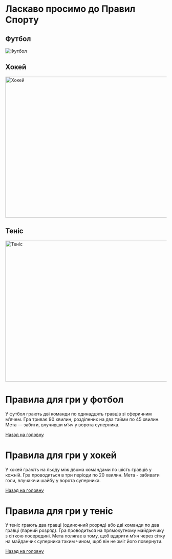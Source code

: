 
<!---
N-moroz/N-moroz is a ✨ special ✨ repository because its `README.md` (this file) appears on your GitHub profile.
You can click the Preview link to take a look at your changes.
--->
<!DOCTYPE html>
<html lang="uk">
<head>
    <meta charset="UTF-8">
    <meta name="viewport" content="width=device-width, initial-scale=1.0">
    <title>Правила спорту</title>
</head>
<body>
    <h1>Ласкаво просимо до Правил Спорту</h1>
    <div>
        <h2>Футбол</h2>
        <img src="https://s.ill.in.ua/i/news/630x373/503/503583.jpg" alt="Футбол">
    </div>
    <div>
        <h2>Хокей</h2>
        <img src="https://pic.sport.ua/images/news/0/13/87/orig_537589.jpg" alt="Хокей" style="width:660px;height:440px;">
    </div>
    <div>
        <h2>Теніс</h2>
        <img src="https://rudana.com.ua/sites/default/files/styles/news_picture/public/news_images/5c1660dbf3d1b_1544970459.jpg" alt="Теніс" style="width:960px;height:440px;">
    </div>
</body>
</html>


<!DOCTYPE html>
<html lang="en">
<head>
    <meta charset="UTF-8">
    <meta name="viewport" content="width=device-width, initial-scale=1.0">
    
</head>
<body>
    <h1>Правила для гри у фотбол</h1>
    <p>У футбол грають дві команди по одинадцять гравців зі сферичним м’ячем. Гра триває 90 хвилин, розділених на два тайми по 45 хвилин. Мета — забити, влучивши м’яч у ворота суперника.</p>
    <a href="index.html">Назад на головну</a>
</body>
</html>
<!DOCTYPE html>
<html lang="en">
<head>
    <meta charset="UTF-8">
    <meta name="viewport" content="width=device-width, initial-scale=1.0">
    
</head>
<body>
    <h1>Правила для гри у хокей</h1>
    <p>У хокей грають на льоду між двома командами по шість гравців у кожній. Гра проводиться в три періоди по 20 хвилин. Мета - забивати голи, влучаючи шайбу у ворота суперника.

</p>
    <a href="index.html">Назад на головну</a>
</body>
</html>
<!DOCTYPE html>
<html lang="en">
<head>
    <meta charset="UTF-8">
    <meta name="viewport" content="width=device-width, initial-scale=1.0">
  
</head>
<body>
    <h1>Правила для гри у теніс</h1>
    <p>У теніс грають два гравці (одиночний розряд) або дві команди по два гравці (парний розряд). Гра проводиться на прямокутному майданчику з сіткою посередині. Мета полягає в тому, щоб вдарити м’яч через сітку на майданчик суперника таким чином, щоб він не зміг його повернути.</p>
    <a href="index.html">Назад на головну</a>
</body>
</html>
